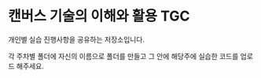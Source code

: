 # 캔버스 기술의 이해와 활용 TGC

개인별 실습 진행사항을 공유하는 저장소입니다.

각 주차별 폴더에 자신의 이름으로 폴더를 만들고 그 안에 해당주에 실습한 코드를 업로드 해주세요.